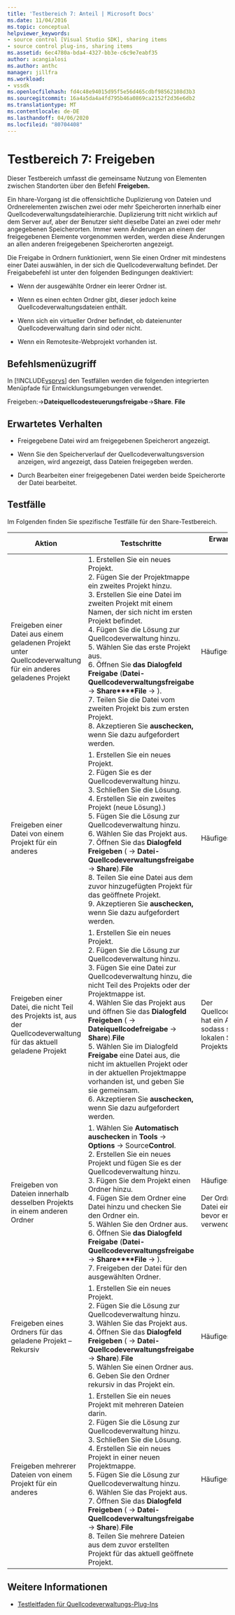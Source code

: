 ```yaml
---
title: 'Testbereich 7: Anteil | Microsoft Docs'
ms.date: 11/04/2016
ms.topic: conceptual
helpviewer_keywords:
- source control [Visual Studio SDK], sharing items
- source control plug-ins, sharing items
ms.assetid: 6ec4780a-bda4-4327-bb3e-c6c9e7eabf35
author: acangialosi
ms.author: anthc
manager: jillfra
ms.workload:
- vssdk
ms.openlocfilehash: fd4c48e94015d95f5e56d465cdbf98562108d3b3
ms.sourcegitcommit: 16a4a5da4a4fd795b46a0869ca2152f2d36e6db2
ms.translationtype: MT
ms.contentlocale: de-DE
ms.lasthandoff: 04/06/2020
ms.locfileid: "80704408"
---
```

# <a name="test-area-7-share"></a>Testbereich 7: Freigeben
Dieser Testbereich umfasst die gemeinsame Nutzung von Elementen zwischen Standorten über den Befehl **Freigeben.**

 Ein hhare-Vorgang ist die offensichtliche Duplizierung von Dateien und Ordnerelementen zwischen zwei oder mehr Speicherorten innerhalb einer Quellcodeverwaltungsdateihierarchie. Duplizierung tritt nicht wirklich auf dem Server auf, aber der Benutzer sieht dieselbe Datei an zwei oder mehr angegebenen Speicherorten. Immer wenn Änderungen an einem der freigegebenen Elemente vorgenommen werden, werden diese Änderungen an allen anderen freigegebenen Speicherorten angezeigt.

 Die Freigabe in Ordnern funktioniert, wenn Sie einen Ordner mit mindestens einer Datei auswählen, in der sich die Quellcodeverwaltung befindet. Der Freigabebefehl ist unter den folgenden Bedingungen deaktiviert:

- Wenn der ausgewählte Ordner ein leerer Ordner ist.

- Wenn es einen echten Ordner gibt, dieser jedoch keine Quellcodeverwaltungsdateien enthält.

- Wenn sich ein virtueller Ordner befindet, ob dateienunter Quellcodeverwaltung darin sind oder nicht.

- Wenn ein Remotesite-Webprojekt vorhanden ist.

## <a name="command-menu-access"></a>Befehlsmenüzugriff
 In [!INCLUDE[vsprvs](../../code-quality/includes/vsprvs_md.md)] den Testfällen werden die folgenden integrierten Menüpfade für Entwicklungsumgebungen verwendet.

 Freigeben:->**Dateiquellcodesteuerungsfreigabe**->**Share**. **File**

## <a name="expected-behavior"></a>Erwartetes Verhalten

- Freigegebene Datei wird am freigegebenen Speicherort angezeigt.

- Wenn Sie den Speicherverlauf der Quellcodeverwaltungsversion anzeigen, wird angezeigt, dass Dateien freigegeben werden.

- Durch Bearbeiten einer freigegebenen Datei werden beide Speicherorte der Datei bearbeitet.

## <a name="test-cases"></a>Testfälle
 Im Folgenden finden Sie spezifische Testfälle für den Share-Testbereich.

|Aktion|Testschritte|Erwartete Ergebnisse zur Überprüfung|
|------------|----------------|--------------------------------|
|Freigeben einer Datei aus einem geladenen Projekt unter Quellcodeverwaltung für ein anderes geladenes Projekt|1. Erstellen Sie ein neues Projekt.<br />2. Fügen Sie der Projektmappe ein zweites Projekt hinzu.<br />3. Erstellen Sie eine Datei im zweiten Projekt mit einem Namen, der sich nicht im ersten Projekt befindet.<br />4. Fügen Sie die Lösung zur Quellcodeverwaltung hinzu.<br />5. Wählen Sie das erste Projekt aus.<br />6. Öffnen Sie **das Dialogfeld Freigabe** (**Datei-Quellcodeverwaltungsfreigabe** -> **Share****File** -> ).<br />7. Teilen Sie die Datei vom zweiten Projekt bis zum ersten Projekt.<br />8. Akzeptieren Sie **auschecken,** wenn Sie dazu aufgefordert werden.|Häufiges erwartetes Verhalten.|
|Freigeben einer Datei von einem Projekt für ein anderes|1. Erstellen Sie ein neues Projekt.<br />2. Fügen Sie es der Quellcodeverwaltung hinzu.<br />3. Schließen Sie die Lösung.<br />4. Erstellen Sie ein zweites Projekt (neue Lösung).)<br />5. Fügen Sie die Lösung zur Quellcodeverwaltung hinzu.<br />6. Wählen Sie das Projekt aus.<br />7. Öffnen Sie das **Dialogfeld Freigeben** ( -> **Datei-Quellcodeverwaltungsfreigabe** -> **Share**).**File**<br />8. Teilen Sie eine Datei aus dem zuvor hinzugefügten Projekt für das geöffnete Projekt.<br />9. Akzeptieren Sie **auschecken,** wenn Sie dazu aufgefordert werden.|Häufiges erwartetes Verhalten.|
|Freigeben einer Datei, die nicht Teil des Projekts ist, aus der Quellcodeverwaltung für das aktuell geladene Projekt|1. Erstellen Sie ein neues Projekt.<br />2. Fügen Sie die Lösung zur Quellcodeverwaltung hinzu.<br />3. Fügen Sie eine Datei zur Quellcodeverwaltung hinzu, die nicht Teil des Projekts oder der Projektmappe ist.<br />4. Wählen Sie das Projekt aus und öffnen Sie das **Dialogfeld Freigeben** ( -> **Dateiquellcodefreigabe** -> **Share**).**File**<br />5. Wählen Sie im Dialogfeld **Freigabe** eine Datei aus, die nicht im aktuellen Projekt oder in der aktuellen Projektmappe vorhanden ist, und geben Sie sie gemeinsam.<br />6. Akzeptieren Sie **auschecken,** wenn Sie dazu aufgefordert werden.|Der Quellcodeverwaltungsspeicher hat ein Abrufen durchgeführt, sodass sich die Datei jetzt am lokalen Speicherort des Projekts befindet.|
|Freigeben von Dateien innerhalb desselben Projekts in einem anderen Ordner|1. Wählen Sie **Automatisch auschecken** in **Tools** -> **Options** -> Source**Control**.<br />2. Erstellen Sie ein neues Projekt und fügen Sie es der Quellcodeverwaltung hinzu.<br />3. Fügen Sie dem Projekt einen Ordner hinzu.<br />4. Fügen Sie dem Ordner eine Datei hinzu und checken Sie den Ordner ein.<br />5. Wählen Sie den Ordner aus.<br />6. Öffnen Sie **das Dialogfeld Freigabe** (**Datei-Quellcodeverwaltungsfreigabe** -> **Share****File** -> ).<br />7. Freigeben der Datei für den ausgewählten Ordner.|Häufiges erwartetes Verhalten.<br /><br /> Der Ordner muss mit einer Datei eingecheckt werden, bevor er für die Freigabe verwendet werden kann.|
|Freigeben eines Ordners für das geladene Projekt – Rekursiv|1. Erstellen Sie ein neues Projekt.<br />2. Fügen Sie die Lösung zur Quellcodeverwaltung hinzu.<br />3. Wählen Sie das Projekt aus.<br />4. Öffnen Sie das **Dialogfeld Freigeben** ( -> **Datei-Quellcodeverwaltungsfreigabe** -> **Share**).**File**<br />5. Wählen Sie einen Ordner aus.<br />6. Geben Sie den Ordner rekursiv in das Projekt ein.|Häufiges erwartetes Verhalten.|
|Freigeben mehrerer Dateien von einem Projekt für ein anderes|1. Erstellen Sie ein neues Projekt mit mehreren Dateien darin.<br />2. Fügen Sie die Lösung zur Quellcodeverwaltung hinzu.<br />3. Schließen Sie die Lösung.<br />4. Erstellen Sie ein neues Projekt in einer neuen Projektmappe.<br />5. Fügen Sie die Lösung zur Quellcodeverwaltung hinzu.<br />6. Wählen Sie das Projekt aus.<br />7. Öffnen Sie das **Dialogfeld Freigeben** ( -> **Datei-Quellcodeverwaltungsfreigabe** -> **Share**).**File**<br />8. Teilen Sie mehrere Dateien aus dem zuvor erstellten Projekt für das aktuell geöffnete Projekt.|Häufiges erwartetes Verhalten.|

## <a name="see-also"></a>Weitere Informationen
- [Testleitfaden für Quellcodeverwaltungs-Plug-Ins](../../extensibility/internals/test-guide-for-source-control-plug-ins.md)
